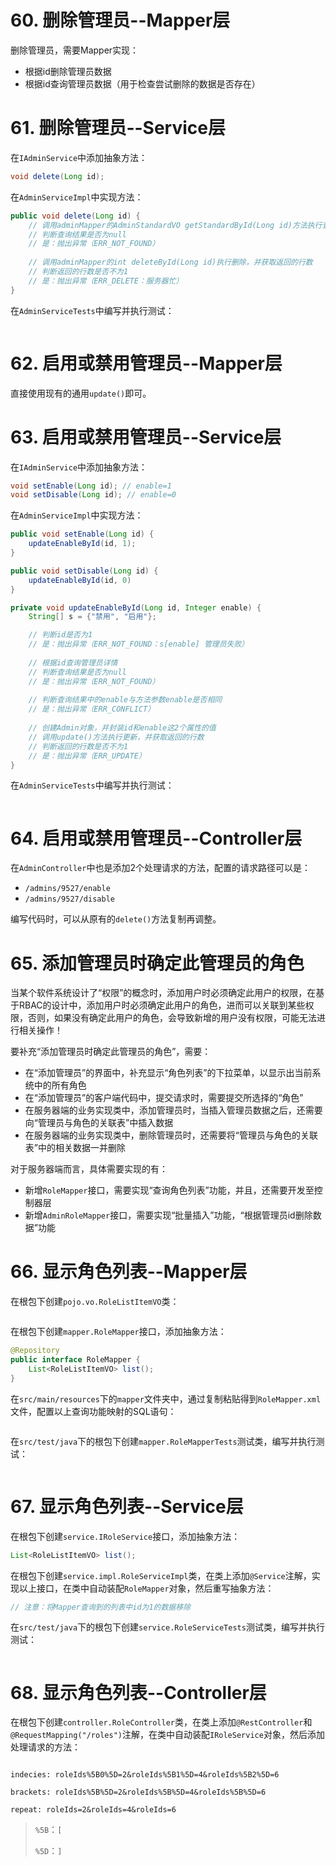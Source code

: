 # 60. 删除管理员--Mapper层

删除管理员，需要Mapper实现：

- 根据id删除管理员数据
- 根据id查询管理员数据（用于检查尝试删除的数据是否存在）

# 61. 删除管理员--Service层

在`IAdminService`中添加抽象方法：

```java
void delete(Long id);
```

在`AdminServiceImpl`中实现方法：

```java
public void delete(Long id) {
    // 调用adminMapper的AdminStandardVO getStandardById(Long id)方法执行查询
    // 判断查询结果是否为null
    // 是：抛出异常（ERR_NOT_FOUND）
    
    // 调用adminMapper的int deleteById(Long id)执行删除，并获取返回的行数
    // 判断返回的行数是否不为1
    // 是：抛出异常（ERR_DELETE：服务器忙）
}
```

在`AdminServiceTests`中编写并执行测试：

```java

```

# 62. 启用或禁用管理员--Mapper层

直接使用现有的通用`update()`即可。

# 63. 启用或禁用管理员--Service层

在`IAdminService`中添加抽象方法：

```java
void setEnable(Long id); // enable=1
void setDisable(Long id); // enable=0
```

在`AdminServiceImpl`中实现方法：

```java
public void setEnable(Long id) {
    updateEnableById(id, 1);
}

public void setDisable(Long id) {
    updateEnableById(id, 0)
}

private void updateEnableById(Long id, Integer enable) {
    String[] s = {"禁用", "启用"};

    // 判断id是否为1
    // 是：抛出异常（ERR_NOT_FOUND：s[enable] 管理员失败）
    
    // 根据id查询管理员详情
    // 判断查询结果是否为null
    // 是：抛出异常（ERR_NOT_FOUND）
    
    // 判断查询结果中的enable与方法参数enable是否相同
    // 是：抛出异常（ERR_CONFLICT）
    
    // 创建Admin对象，并封装id和enable这2个属性的值
    // 调用update()方法执行更新，并获取返回的行数
    // 判断返回的行数是否不为1
    // 是：抛出异常（ERR_UPDATE）
}
```

在`AdminServiceTests`中编写并执行测试：

```java

```

# 64. 启用或禁用管理员--Controller层

在`AdminController`中也是添加2个处理请求的方法，配置的请求路径可以是：

- `/admins/9527/enable`
- `/admins/9527/disable`

编写代码时，可以从原有的`delete()`方法复制再调整。

# 65. 添加管理员时确定此管理员的角色

当某个软件系统设计了“权限”的概念时，添加用户时必须确定此用户的权限，在基于RBAC的设计中，添加用户时必须确定此用户的角色，进而可以关联到某些权限，否则，如果没有确定此用户的角色，会导致新增的用户没有权限，可能无法进行相关操作！

要补充“添加管理员时确定此管理员的角色”，需要：

- 在“添加管理员”的界面中，补充显示“角色列表”的下拉菜单，以显示出当前系统中的所有角色
- 在“添加管理员”的客户端代码中，提交请求时，需要提交所选择的“角色”
- 在服务器端的业务实现类中，添加管理员时，当插入管理员数据之后，还需要向“管理员与角色的关联表”中插入数据
- 在服务器端的业务实现类中，删除管理员时，还需要将“管理员与角色的关联表”中的相关数据一并删除

对于服务器端而言，具体需要实现的有：

- 新增`RoleMapper`接口，需要实现“查询角色列表”功能，并且，还需要开发至控制器层
- 新增`AdminRoleMapper`接口，需要实现“批量插入”功能，“根据管理员id删除数据”功能

# 66. 显示角色列表--Mapper层

在根包下创建`pojo.vo.RoleListItemVO`类：

```java

```

在根包下创建`mapper.RoleMapper`接口，添加抽象方法：

```java
@Repository
public interface RoleMapper {
    List<RoleListItemVO> list();
}
```

在`src/main/resources`下的`mapper`文件夹中，通过复制粘贴得到`RoleMapper.xml`文件，配置以上查询功能映射的SQL语句：

```xml

```

在`src/test/java`下的根包下创建`mapper.RoleMapperTests`测试类，编写并执行测试：

```java

```

# 67. 显示角色列表--Service层

在根包下创建`service.IRoleService`接口，添加抽象方法：

```java
List<RoleListItemVO> list();
```

在根包下创建`service.impl.RoleServiceImpl`类，在类上添加`@Service`注解，实现以上接口，在类中自动装配`RoleMapper`对象，然后重写抽象方法：

```java
// 注意：将Mapper查询到的列表中id为1的数据移除
```

在`src/test/java`下的根包下创建`service.RoleServiceTests`测试类，编写并执行测试：

```java

```

# 68. 显示角色列表--Controller层

在根包下创建`controller.RoleController`类，在类上添加`@RestController`和`@RequestMapping("/roles")`注解，在类中自动装配`IRoleService`对象，然后添加处理请求的方法：

```java

```



```
indecies: roleIds%5B0%5D=2&roleIds%5B1%5D=4&roleIds%5B2%5D=6

brackets: roleIds%5B%5D=2&roleIds%5B%5D=4&roleIds%5B%5D=6

repeat: roleIds=2&roleIds=4&roleIds=6
```

> `%5B`：`[`
>
> `%5D`：`]`

